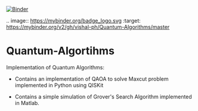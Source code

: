[![Binder](https://mybinder.org/badge_logo.svg)](https://mybinder.org/v2/gh/vishal-ph/Quantum-Algorithms/master)

.. image:: https://mybinder.org/badge_logo.svg
 :target: https://mybinder.org/v2/gh/vishal-ph/Quantum-Algorithms/master

# Quantum-Algortihms
Implementation of Quantum Algorithms:

* Contains an implementation of QAOA to solve Maxcut problem implemented in Python using QISKit

* Contains a simple simulation of Grover's Search Algorithm implemented in Matlab. 

